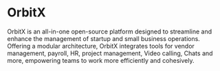 # OrbitX
OrbitX is an all-in-one open-source platform designed to streamline and enhance the management of startup and small business operations. Offering a modular architecture, OrbitX integrates tools for vendor management, payroll, HR, project management, Video calling, Chats and more, empowering teams to work more efficiently and cohesively.
